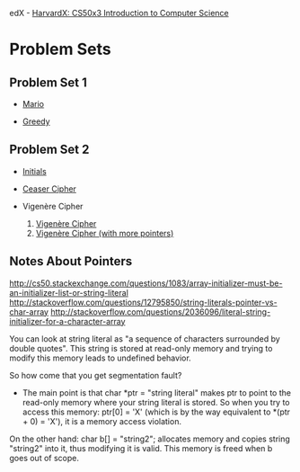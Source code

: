 edX - [HarvardX: CS50x3 Introduction to Computer Science](https://courses.edx.org/courses/HarvardX/CS50x3/2015/)

# Problem Sets

## Problem Set 1
* [Mario](https://bitbucket.org/michaelwehrley/cs50/src/b4034f0d552b857d864790b1a404cfcd79667468/pset1/mario.c?at=master&fileviewer=file-view-default)

* [Greedy](https://bitbucket.org/michaelwehrley/cs50/src/b4034f0d552b857d864790b1a404cfcd79667468/pset1/greedy.c?at=master&fileviewer=file-view-default)

## Problem Set 2
* [Initials](https://bitbucket.org/michaelwehrley/cs50/src/b4034f0d552b857d864790b1a404cfcd79667468/pset2/initials.c?at=master&fileviewer=file-view-default)

* [Ceaser Cipher](https://bitbucket.org/michaelwehrley/cs50/src/b4034f0d552b857d864790b1a404cfcd79667468/pset2/cesear.c?at=master&fileviewer=file-view-default)

* Vigenère Cipher
  1. [Vigenère Cipher](https://bitbucket.org/michaelwehrley/cs50/src/b4034f0d552b857d864790b1a404cfcd79667468/pset2/vigenere.c?at=master&fileviewer=file-view-default)
  1. [Vigenère Cipher (with more pointers)](https://bitbucket.org/michaelwehrley/cs50/src/4db7ad40df9da584a41dae473c76fc27bd535aff/pset2/vigenere_ptr.c?at=master&fileviewer=file-view-default)

## Notes About Pointers
http://cs50.stackexchange.com/questions/1083/array-initializer-must-be-an-initializer-list-or-string-literal
http://stackoverflow.com/questions/12795850/string-literals-pointer-vs-char-array
http://stackoverflow.com/questions/2036096/literal-string-initializer-for-a-character-array

You can look at string literal as "a sequence of characters surrounded by double quotes".
This string is stored at read-only memory and trying to modify this memory leads to undefined behavior.

So how come that you get segmentation fault?
- The main point is that char *ptr = "string literal" makes ptr to point to the read-only memory where your string literal is stored. So when you try to access this memory: ptr[0] = 'X' (which is by the way equivalent to *(ptr + 0) = 'X'), it is a memory access violation.

On the other hand: char b[] = "string2"; allocates memory and copies string "string2" into it, thus modifying it is valid. This memory is freed when b goes out of scope.


